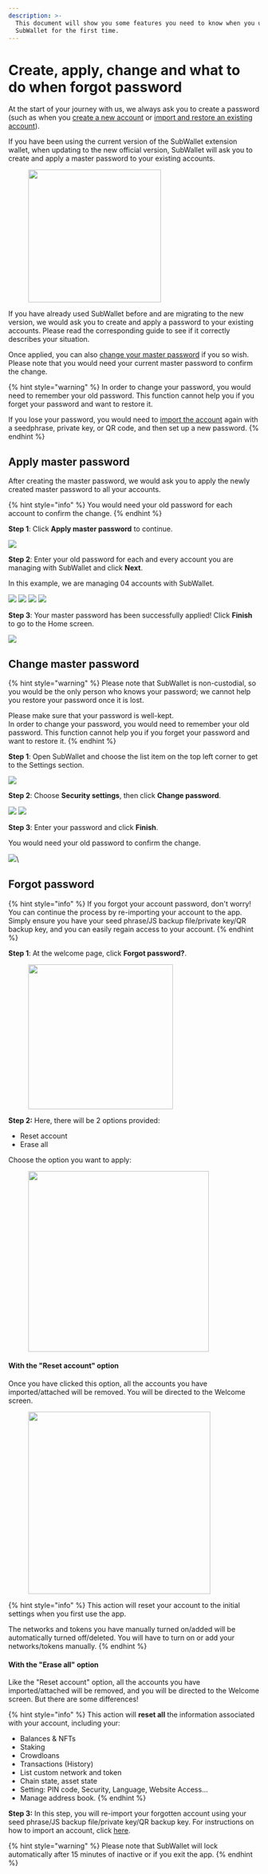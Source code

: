 ```yaml
---
description: >-
  This document will show you some features you need to know when you use
  SubWallet for the first time.
---
```


# Create, apply, change and what to do when forgot password

At the start of your journey with us, we always ask you to create a password (such as when you [create a new account](../account-management/create-a-new-account-with-new-seed-phrase.md) or [import and restore an existing account](../account-management/import-restore-an-account.md)).&#x20;

If you have been using the current version of the SubWallet extension wallet, when updating to the new official version, SubWallet will ask you to create and apply a master password to your existing accounts.&#x20;

<div align="left">

<figure><img src="../../.gitbook/assets/image (175).png" alt="" width="266"><figcaption></figcaption></figure>

</div>

If you have already used SubWallet before and are migrating to the new version, we would ask you to create and apply a password to your existing accounts. Please read the corresponding guide to see if it correctly describes your situation.

Once applied, you can also [change your master password](create-apply-change-and-what-to-do-when-forgot-password.md#change-master-password) if you so wish. Please note that you would need your current master password to confirm the change.&#x20;

{% hint style="warning" %}
In order to change your password, you would need to remember your old password. This function cannot help you if you forget your password and want to restore it.&#x20;

If you lose your password, you would need to [import the account](../account-management/import-restore-an-account.md) again with a seedphrase, private key, or QR code, and then set up a new password.&#x20;
{% endhint %}

## Apply master password

After creating the master password, we would ask you to apply the newly created master password to all your accounts.&#x20;

{% hint style="info" %}
You would need your old password for each account to confirm the change.&#x20;
{% endhint %}

**Step 1**: Click **Apply master password** to continue.

![](<../../.gitbook/assets/image (1088).png>)

**Step 2**: Enter your old password for each and every account you are managing with SubWallet and click **Next**.

In this example, we are managing 04 accounts with SubWallet.

![](<../../.gitbook/assets/image (1091).png>) ![](<../../.gitbook/assets/image (954).png>) ![](<../../.gitbook/assets/image (938).png>) ![](<../../.gitbook/assets/image (1364).png>)

**Step 3**: Your master password has been successfully applied! Click **Finish** to go to the Home screen.&#x20;

![](<../../.gitbook/assets/image (1438).png>)



## Change master password

{% hint style="warning" %}
Please note that SubWallet is non-custodial, so you would be the only person who knows your password; we cannot help you restore your password once it is lost.&#x20;

Please make sure that your password is well-kept. \
In order to change your password, you would need to remember your old password. This function cannot help you if you forget your password and want to restore it.&#x20;
{% endhint %}

**Step 1**: Open SubWallet and choose the list item on the top left corner to get to the Settings section.

![](<../../.gitbook/assets/image (985).png>)

**Step 2**: Choose **Security settings**, then click **Change password**.

![](<../../.gitbook/assets/image (934).png>) ![](<../../.gitbook/assets/image (1230).png>)

**Step 3**: Enter your password and click **Finish**.&#x20;

You would need your old password to confirm the change.&#x20;

![](<../../.gitbook/assets/image (1235).png>)\


## Forgot password

{% hint style="info" %}
If you forgot your account password, don't worry! You can continue the process by re-importing your account to the app. Simply ensure you have your seed phrase/JS backup file/private key/QR backup key, and you can easily regain access to your account.
{% endhint %}

**Step 1**: At the welcome page, click **Forgot password?**.

<figure><img src="../../.gitbook/assets/image (1) (2).png" alt="" width="290"><figcaption></figcaption></figure>

**Step 2:** Here, there will be 2 options provided:

* Reset account
* Erase all

Choose the option you want to apply:

<figure><img src="../../.gitbook/assets/Screenshot_28 (1).png" alt="" width="362"><figcaption></figcaption></figure>

#### **With the "Reset account" option**

Once you have clicked this option, all the accounts you have imported/attached will be removed. You will be directed to the Welcome screen.

<figure><img src="../../.gitbook/assets/Screenshot_26.png" alt="" width="365"><figcaption></figcaption></figure>

{% hint style="info" %}
This action will reset your account to the initial settings when you first use the app.&#x20;

The networks and tokens you have manually turned on/added will be automatically turned off/deleted. You will have to turn on or add your networks/tokens manually.
{% endhint %}

#### With the "Erase all" option

Like the "Reset account" option, all the accounts you have imported/attached will be removed, and you will be directed to the Welcome screen. But there are some differences!

{% hint style="info" %}
This action will **reset all** the information associated with your account, including your:

* Balances & NFTs
* Staking
* Crowdloans
* Transactions (History)
* List custom network and token
* Chain state, asset state
* Setting: PIN code, Security, Language, Website Access...
* Manage address book.
{% endhint %}

**Step 3:** In this step, you will re-import your forgotten account using your seed phrase/JS backup file/private key/QR backup key. For instructions on how to import an account, click [here](../account-management/import-restore-an-account.md).

{% hint style="warning" %}
Please note that SubWallet will lock automatically after 15 minutes of inactive or if you exit the app.&#x20;
{% endhint %}
